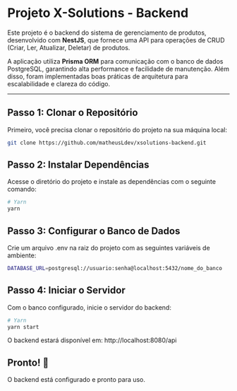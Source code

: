 # Projeto X-Solutions - Backend  
Este projeto é o backend do sistema de gerenciamento de produtos, desenvolvido com **NestJS**, que fornece uma API para operações de CRUD (Criar, Ler, Atualizar, Deletar) de produtos.  

A aplicação utiliza **Prisma ORM** para comunicação com o banco de dados PostgreSQL, garantindo alta performance e facilidade de manutenção. Além disso, foram implementadas boas práticas de arquitetura para escalabilidade e clareza do código.  

---

## Passo 1: Clonar o Repositório  
Primeiro, você precisa clonar o repositório do projeto na sua máquina local:  

```bash
git clone https://github.com/matheusLdev/xsolutions-backend.git
```

## Passo 2: Instalar Dependências  
Acesse o diretório do projeto e instale as dependências com o seguinte comando:

```bash
# Yarn
yarn 
```

## Passo 3: Configurar o Banco de Dados
Crie um arquivo .env na raiz do projeto com as seguintes variáveis de ambiente:

```bash
DATABASE_URL=postgresql://usuario:senha@localhost:5432/nome_do_banco
```

## Passo 4: Iniciar o Servidor
Com o banco configurado, inicie o servidor do backend:

```bash
# Yarn
yarn start
```

O backend estará disponível em: http://localhost:8080/api

## Pronto! :tada:
O backend está configurado e pronto para uso.
